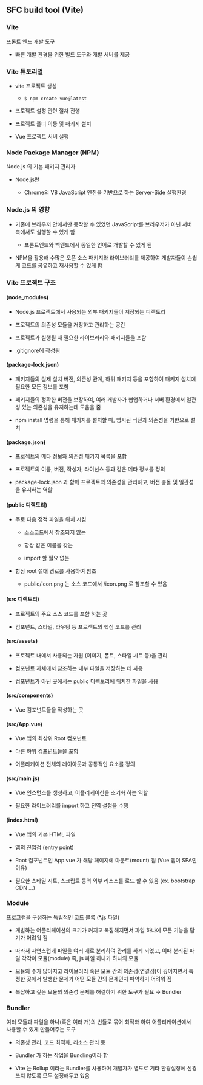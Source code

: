 ## SFC build tool (Vite)

### Vite

프론트 엔드 개발 도구

- 빠른 개발 환경을 위한 빌드 도구와 개발 서버를 제공

### Vite 튜토리얼

- vite 프로젝트 생성
  
  - `$ npm create vue@latest`
- 프로젝트 설정 관련 절차 진행
  
- 프로젝트 폴더 이동 및 패키지 설치
  
- Vue 프로젝트 서버 실행
  

### Node Package Manager (NPM)

Node.js 의 기본 패키지 관리자

- Node.js란
  
  - Chrome의 V8 JavaScript 엔진을 기반으로 하는 Server-Side 실행환경

### Node.js 의 영향

- 기존에 브라우저 안에서만 동작할 수 있었던 JavaScript를 브라우저가 아닌
  서버 측에서도 실행할 수 있게 함
  
  - 프론트엔드와 백엔드에서 동일한 언어로 개발할 수 있게 됨
- NPM을 활용해 수많은 오픈 소스 패키지와 라이브러리를 제공하여 개발자들이 손쉽게 코드를 공유하고 재사용할 수 있게 함
  

### Vite 프로젝트 구조

#### (node_modules)

- Node.js 프로젝트에서 사용되는 외부 패키지들이 저장되는 디렉토리
  
- 프로젝트의 의존성 모듈을 저장하고 관리하는 공간
  
- 프로젝트가 실행될 때 필요한 라이브러리와 패키지들을 포함
  
- .gitignore에 작성됨
  

#### (package-lock.json)

- 패키지들의 실제 설치 버전, 의존성 관계, 하위 패키지 등을 포함하여 패키지 설치에 필요한 모든 정보를 포함
  
- 패키지들의 정확한 버전을 보장하여, 여러 개발자가 협업하거나 서버 환경에서 일관성 있는 의존성을 유지하는데 도움을 줌
  
- npm install 명령을 통해 패키지를 설치할 때, 명시된 버전과 의존성을 기반으로 설치
  

#### (package.json)

- 프로젝트의 메타 정보와 의존성 패키지 목록을 포함
  
- 프로젝트의 이름, 버전, 작성자, 라이선스 등과 같은 메타 정보를 정의
  
- package-lock.json 과 함께 프로젝트의 의존성을 관리하고, 버전 충돌 및 일관성을 유지하는 역할
  

#### (public 디렉토리)

- 주로 다음 정적 파일을 위치 시킴
  
  - 소스코드에서 참조되지 않는
    
  - 항상 같은 이름을 갖는
    
  - import 할 필요 없는
    
- 항상 root 절대 경로를 사용하여 참조
  
  - public/icon.png 는 소스 코드에서 /icon.png 로 참조할 수 있음

#### (src 디렉토리)

- 프로젝트의 주요 소스 코드를 포함 하는 곳
  
- 컴포넌트, 스타일, 라우팅 등 프로젝트의 핵심 코드를 관리
  

#### (src/assets)

- 프로젝트 내에서 사용되는 자원 (이미지, 폰트, 스타일 시트 등)을 관리
  
- 컴포넌트 자체에서 참조하는 내부 파일을 저장하는 데 사용
  
- 컴포넌트가 아닌 곳에서는 public 디렉토리에 위치한 파일을 사용
  

#### (src/components)

- Vue 컴포넌트들을 작성하는 곳

#### (src/App.vue)

- Vue 앱의 최상위 Root 컴포넌트
  
- 다른 하위 컴포넌트들을 포함
  
- 어플리케이션 전체의 레이아웃과 공통적인 요소를 정의
  

#### (src/main.js)

- Vue 인스턴스를 생성하고, 어플리케이션을 초기화 하는 역할
  
- 필요한 라이브러리를 import 하고 전역 설정을 수행
  

#### (index.html)

- Vue 앱의 기본 HTML 파일
  
- 앱의 진입점 (entry point)
  
- Root 컴포넌트인 App.vue 가 해당 페이지에 마운트(mount) 됨 (Vue 앱이 SPA인 이유)
  
- 필요한 스타일 시트, 스크립트 등의 외부 리소스를 로드 할 수 있음 (ex. bootstrap CDN …)
  

### Module

프로그램을 구성하는 독립적인 코드 블록 (*.js 파일)

- 개발하는 어플리케이션의 크기가 커지고 복잡해지면서 파일 하나에 모든 기능을 담기가 어려워 짐
  
- 따라서 자연스럽게 파일을 여러 개로 분리하여 관리를 하게 되었고, 이때 분리된 파일 각각이 모듈(module) 즉, js 파일 하나가 하나의 모듈
  
- 모듈의 수가 많아지고 라이브러리 혹은 모듈 간의 의존성(연결성)이 깊어지면서 특정한 곳에서 발생한 문제가 어떤 모듈 간의 문제인지 파악하기 어려워 짐
  
- 복잡하고 깊은 모듈의 의존성 문제를 해결하기 위한 도구가 필요 → Bundler
  

### Bundler

여러 모듈과 파일을 하나(혹은 여러 개)의 번들로 묶어 최적화 하여 어플리케이션에서 사용할 수 있게 만들어주는 도구

- 의존성 관리, 코드 최적화, 리소스 관리 등
  
- Bundler 가 하는 작업을 Bundling이라 함
  
- Vite 는 Rollup 이라는 Bundler를 사용하며 개발자가 별도로 기타 환경설정에 신경 쓰지 않도록 모두 설정해두고 있음
